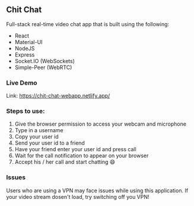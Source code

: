 ## Chit Chat

Full-stack real-time video chat app that is built using the following:
* React
* Material-UI
* NodeJS
* Express
* Socket.IO (WebSockets)
* Simple-Peer (WebRTC)

### Live Demo
Link: https://chit-chat-webapp.netlify.app/

### Steps to use:
1. Give the browser permission to access your webcam and microphone
2. Type in a username
3. Copy your user id
4. Send your user id to a friend
5. Have your friend enter your user id and press call
6. Wait for the call notification to appear on your browser
7. Accept his / her call and start chatting :smile:

### Issues 
Users who are using a VPN may face issues while using this application. If your video stream dosen't load, try switching off you VPN!
